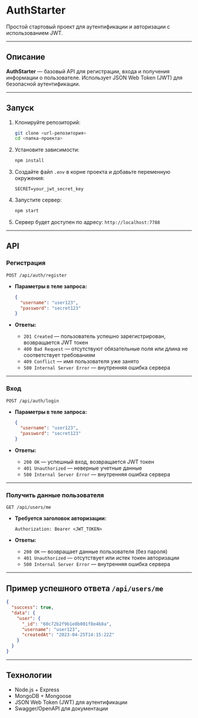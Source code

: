 # AuthStarter

Простой стартовый проект для аутентификации и авторизации с использованием JWT.

---

## Описание

**AuthStarter** — базовый API для регистрации, входа и получения информации о пользователе. Использует JSON Web Token (JWT) для безопасной аутентификации.

---

## Запуск

1. Клонируйте репозиторий:
   ```bash
   git clone <url-репозитория>
   cd <папка-проекта>

2. Установите зависимости:

   ```bash
   npm install
   ```
3. Создайте файл `.env` в корне проекта и добавьте переменную окружения:

   ```
   SECRET=your_jwt_secret_key
   ```
4. Запустите сервер:

   ```bash
   npm start
   ```
5. Сервер будет доступен по адресу:
   `http://localhost:7788`

---

## API

### Регистрация

`POST /api/auth/register`

* **Параметры в теле запроса:**

  ```json
  {
    "username": "user123",
    "password": "secret123"
  }
  ```

* **Ответы:**

  * `201 Created` — пользователь успешно зарегистрирован, возвращается JWT токен
  * `400 Bad Request` — отсутствуют обязательные поля или длина не соответствует требованиям
  * `409 Conflict` — имя пользователя уже занято
  * `500 Internal Server Error` — внутренняя ошибка сервера

---

### Вход

`POST /api/auth/login`

* **Параметры в теле запроса:**

  ```json
  {
    "username": "user123",
    "password": "secret123"
  }
  ```

* **Ответы:**

  * `200 OK` — успешный вход, возвращается JWT токен
  * `401 Unauthorized` — неверные учетные данные
  * `500 Internal Server Error` — внутренняя ошибка сервера

---

### Получить данные пользователя

`GET /api/users/me`

* **Требуется заголовок авторизации:**

  ```
  Authorization: Bearer <JWT_TOKEN>
  ```

* **Ответы:**

  * `200 OK` — возвращает данные пользователя (без пароля)
  * `401 Unauthorized` — отсутствует или истек токен авторизации
  * `500 Internal Server Error` — внутренняя ошибка сервера

---

## Пример успешного ответа `/api/users/me`

```json
{
  "success": true,
  "data": {
    "user": {
      "_id": "60c72b2f9b1e8b001f8e4b8a",
      "username": "user123",
      "createdAt": "2023-04-25T14:15:22Z"
    }
  }
}
```

---

## Технологии

* Node.js + Express
* MongoDB + Mongoose
* JSON Web Token (JWT) для аутентификации
* Swagger/OpenAPI для документации
